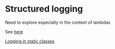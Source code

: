 # Structured logging

Need to explore especially in the context of lambdas

See [here](https://automationrhapsody.com/aws-examples-in-c-structured-logging-in-net-core-and-aws-lambda/)

[Logging in static classes](https://www.davidezoccarato.cloud/resolving-instances-with-asp-net-core-di-in-static-classes/#)